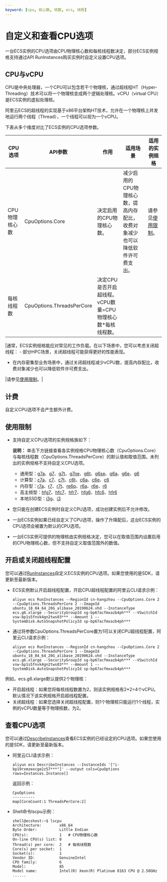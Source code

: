 ```yaml
---
keyword: [cpu, 核心数, 核数, ecs, 线程]
---
```


# 自定义和查看CPU选项

一台ECS实例的CPU选项由CPU物理核心数和每核线程数决定，部分ECS实例规格支持通过API RunInstances购买实例时自定义设置CPU选项。

## CPU与vCPU

CPU是中央处理器，一个CPU可以包含若干个物理核，通过超线程HT（Hyper-Threading）技术可以将一个物理核变成两个逻辑处理核。vCPU（virtual CPU）是ECS实例的虚拟处理核。

阿里云ECS的超线程的实现基于x86平台架构HT技术，允许在一个物理核上并发地运行两个线程（Thread），一个线程可以视为一个vCPU。

下表从多个维度对比了ECS实例的CPU选项参数。

|CPU选项|API参数|作用|适用场景|适用的实例规格|
|-----|-----|--|----|-------|
|CPU物理核心数|CpuOptions.Core|决定启用的CPU物理核心数。|减少启用的CPU物理核心数，提高内存配比，收费对象减少也可以降低软件许可费支出。|请参见[使用限制](#section_f4c_fvs_984)。|
|每核线程数|CpuOptions.ThreadsPerCore|决定CPU是否开启超线程。 vCPU数量=CPU物理核心数\*每核线程数。

|通常，ECS实例规格能应对常见的工作负载。在以下场景中，您可以考虑关闭超线程： -   部分HPC场景，关闭超线程可能获得更好的性能表现。
-   在内存密集型业务场景中，通过关闭超线程减少vCPU数，提高内存配比，收费对象减少也可以降低软件许可费支出。

|请参见[使用限制](#section_f4c_fvs_984)。|

## 计费

自定义CPU选项不会产生额外计费。

## 使用限制

-   支持自定义CPU选项的实例规格族如下：

    **说明：** 单击下方链接查看各实例规格CPU物理核心数（CpuOptions.Core）与每核线程数（CpuOptions.ThreadsPerCore）的默认值和取值范围，未列出的实例规格不支持自定义CPU选项。

    -   通用型：[g7a](/intl.zh-CN/实例/管理实例/自定义CPU选项/通用型实例规格族取值表.md)、[g7](/intl.zh-CN/实例/管理实例/自定义CPU选项/通用型实例规格族取值表.md)、[g7t](/intl.zh-CN/实例/管理实例/自定义CPU选项/通用型实例规格族取值表.mdt)、[g7ne](/intl.zh-CN/实例/管理实例/自定义CPU选项/通用型实例规格族取值表.md)、[g6t](/intl.zh-CN/实例/管理实例/自定义CPU选项/通用型实例规格族取值表.md)、[g6se](/intl.zh-CN/实例/管理实例/自定义CPU选项/通用型实例规格族取值表.md)、[g6a](/intl.zh-CN/实例/管理实例/自定义CPU选项/通用型实例规格族取值表.md)、[g6e](/intl.zh-CN/实例/管理实例/自定义CPU选项/通用型实例规格族取值表.mde)、[g6](/intl.zh-CN/实例/管理实例/自定义CPU选项/通用型实例规格族取值表.md)
    -   计算型：[c7a](/intl.zh-CN/实例/管理实例/自定义CPU选项/计算型实例规格族取值表.mda)、[c7](/intl.zh-CN/实例/管理实例/自定义CPU选项/计算型实例规格族取值表.md)、[c7t](/intl.zh-CN/实例/管理实例/自定义CPU选项/计算型实例规格族取值表.mdt)、[c6t](/intl.zh-CN/实例/管理实例/自定义CPU选项/计算型实例规格族取值表.mdt)、[c6a](/intl.zh-CN/实例/管理实例/自定义CPU选项/计算型实例规格族取值表.mda)、[c6e](/intl.zh-CN/实例/管理实例/自定义CPU选项/计算型实例规格族取值表.md)、[c6](/intl.zh-CN/实例/管理实例/自定义CPU选项/计算型实例规格族取值表.md)
    -   内存型：[r7a](/intl.zh-CN/实例/管理实例/自定义CPU选项/内存型实例规格族取值表.mda)、[r7](/intl.zh-CN/实例/管理实例/自定义CPU选项/内存型实例规格族取值表.md)、[r7t](/intl.zh-CN/实例/管理实例/自定义CPU选项/内存型实例规格族取值表.md)、[re6p](/intl.zh-CN/实例/管理实例/自定义CPU选项/内存型实例规格族取值表.md)、[r6a](/intl.zh-CN/实例/管理实例/自定义CPU选项/内存型实例规格族取值表.md)、[r6e](/intl.zh-CN/实例/管理实例/自定义CPU选项/内存型实例规格族取值表.mde)、[r6](/intl.zh-CN/实例/管理实例/自定义CPU选项/内存型实例规格族取值表.md)
    -   高主频型：[hfg7](/intl.zh-CN/实例/管理实例/自定义CPU选项/高主频型实例规格族取值表.md)、[hfc7](/intl.zh-CN/实例/管理实例/自定义CPU选项/高主频型实例规格族取值表.md)、[hfr7](/intl.zh-CN/实例/管理实例/自定义CPU选项/高主频型实例规格族取值表.md)、[hfg6](/intl.zh-CN/实例/管理实例/自定义CPU选项/高主频型实例规格族取值表.md)、[hfc6](/intl.zh-CN/实例/管理实例/自定义CPU选项/高主频型实例规格族取值表.md)、[hfr6](/intl.zh-CN/实例/管理实例/自定义CPU选项/高主频型实例规格族取值表.md)
    -   本地SSD型：[i3g](/intl.zh-CN/实例/管理实例/自定义CPU选项/本地SSD型实例规格族取值表.mdg)、[i3](/intl.zh-CN/实例/管理实例/自定义CPU选项/本地SSD型实例规格族取值表.md)
-   您只能在创建ECS实例时自定义CPU选项，成功创建实例后不允许修改。
-   一台ECS实例如果已经自定义了CPU选项，操作了升降配后，这台ECS实例的CPU选项会被置为默认的CPU选项。
-   一台ECS实例可提供的物理核由实例规格决定，您可以在取值范围内设置启用的CPU物理核心数，但不支持自定义取值范围外的数值。

## 开启或关闭超线程配置

您可以通过[RunInstances](/intl.zh-CN/API参考/实例/RunInstances.md)自定义ECS实例的CPU选项。如果您使用的是SDK，请更新至最新版本。

-   ECS实例默认开启超线程配置，开启CPU超线程配置的阿里云CLI请求示例：

    ```
    aliyun ecs RunInstances --RegionId cn-hangzhou --CpuOptions.Core 2 --CpuOptions.ThreadsPerCore 2 --ImageId ubuntu_18_04_64_20G_alibase_20190624.vhd --InstanceType ecs.g6.xlarge --SecurityGroupId sg-bp67acfmxazb4ph*** --VSwitchId vsw-bp1s5fnvk4gn2tws03*** --Amount 1 --SystemDisk.AutoSnapshotPolicyId sp-bp67acfmxazb4ph***
    ```

-   通过将参数CpuOptions.ThreadsPerCore置为1可以关闭CPU超线程配置，阿里云CLI请求示例：

    ```
    aliyun ecs RunInstances --RegionId cn-hangzhou --CpuOptions.Core 2 --CpuOptions.ThreadsPerCore 1 --ImageId ubuntu_18_04_64_20G_alibase_20190624.vhd --InstanceType ecs.g6.xlarge --SecurityGroupId sg-bp67acfmxazb4ph*** --VSwitchId vsw-bp1s5fnvk4gn2tws03*** --Amount 1 --SystemDisk.AutoSnapshotPolicyId sp-bp67acfmxazb4ph***
    ```


例如，ecs.g6.xlarge默认提供2个物理核：

-   开启超线程：如果您将每核线程数置为2，则该实例规格有2\*2=4个vCPU。默认情况下该实例规格开启超线程配置。
-   关闭超线程：如果您选择关闭超线程配置，则1个物理核只能运行1个线程，实例的vCPU数量等于物理核数，为2。

## 查看CPU选项

您可以通过[DescribeInstances](/intl.zh-CN/API参考/实例/DescribeInstances.md)查看ECS实例的已经设定的CPU选项。如果您使用的是SDK，请更新至最新版本。

-   阿里云CLI请求示例：

    ```
    aliyun ecs DescribeInstances --InstanceIds '["i-bp19rxmzeocge2z57***"]' --output cols=CpuOptions rows=Instances.Instance[]
    ```

    返回示例：

    ```
    CpuOptions
    ----------
    map[CoreCount:1 ThreadsPerCore:2]
    ```

-   Shell命令lscpu示例：

    ```
    shell@ecshost:~$ lscpu
    Architecture:        x86_64
    Byte Order:          Little Endian
    CPU(s):              1   # CPU物理核心数
    On-line CPU(s) list: 0
    Thread(s) per core:  2   # 每核线程数
    Core(s) per socket:  1
    Socket(s):           1
    Vendor ID:           GenuineIntel
    CPU family:          6
    Model:               85
    Model name:          Intel(R) Xeon(R) Platinum 8163 CPU @ 2.50GHz
    ......
    ```


